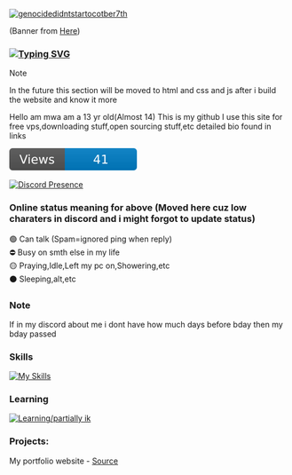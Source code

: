 [![genocidedidntstartocotber7th](https://raw.githubusercontent.com/Safouene1/support-palestine-banner/master/banner-support.svg)](https://arab.org/click-to-help/palestine/)

(Banner from [Here](https://github.com/Safouene1/support-palestine-banner?tab=readme-ov-file))

### [![Typing SVG](https://readme-typing-svg.demolab.com?font=LIBERATION+MONO&pause=1000&color=F7F7F7&random=false&width=435&lines=+%F0%9F%91%8B+Hello+there%2C+am+mwa)](https://git.io/typing-svg)
> [!NOTE]
> In the future this section will be moved to html and css and js after i build the website and know it more<br>

 Hello am mwa am a 13 yr old(Almost 14) This is my github 
I use this site for free vps,downloading stuff,open sourcing stuff,etc
detailed bio found in links  



[![Image of Profile-views](https://github.com/Totallynotmwa/Profile-views/blob/master/svg/766914683/badge.svg)](https://github.com/Totallynotmwa/Profile-views/blob/master/readme/766914683/week.md)

[![Discord Presence](https://lanyard.cnrad.dev/api/834293703333642240)](https://discord.gg/z9ZkAY45bc)
### Online status meaning for above (Moved here cuz low charaters in discord and i might forgot to update status)
🟢
Can talk (Spam=ignored ping when reply)
<br>
⛔
Busy on smth else in my life
<Br>
🟡
Praying,Idle,Left my pc on,Showering,etc
<br>
⚫
 Sleeping,alt,etc
<br> 
### Note
If in my discord about me i dont have how much days before bday then my bday passed
### Skills
[![My Skills](https://skillicons.dev/icons?i=html,css,astro)](https://skillicons.dev)
### Learning
[![Learning/partially ik](https://skillicons.dev/icons?i=js,ts,tailwind,svelte)](https://skillicons.dev)

### Projects:
My portfolio website - [Source]([https://github.com/Totallynotmwa/My-portfolio-website])



